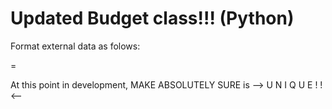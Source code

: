 # Updated Budget class!!! (Python)

Format external data as folows:

<description>=<amount>

At this point in development, MAKE ABSOLUTELY SURE <description> is --> U N I Q U E ! ! <--
